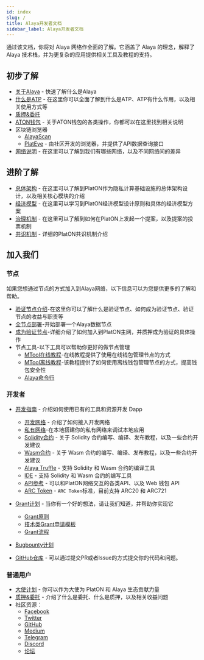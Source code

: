 ```yaml
---
id: index
slug: /
title: Alaya开发者文档
sidebar_label: Alaya开发者文档
---
```


通过该文档，你将对 Alaya 网络作全面的了解。它涵盖了 Alaya 的理念，解释了 Alaya 技术栈，并为更复杂的应用提供相关工具及教程的支持。


## 初步了解
- [关于Alaya](/alaya-devdocs/zh-CN/Intro_to_Alaya) - 快速了解什么是Alaya
- [什么是ATP](/alaya-devdocs/zh-CN/Intro_to_ATP) - 在这里你可以全面了解到什么是ATP、ATP有什么作用，以及相关使用方式等
- [质押&委托](/alaya-devdocs/zh-CN/staking_and_delegation)
- [ATON钱包](/alaya-devdocs/zh-CN/ATON_user_manual) - 关于ATON钱包的各类操作，你都可以在这里找到相关说明
- 区块链浏览器
  - [AlayaScan](https://scan.alaya.network/)
  - [PlatEye](/alaya-devdocs/zh-CN/PlatEye) - 由社区开发的浏览器，并提供了API数据查询接口
- [网络说明](/alaya-devdocs/zh-CN/Networks) - 在这里可以了解到我们有哪些网络，以及不同网络间的差异

## 进阶了解

- [总体架构](/alaya-devdocs/zh-CN/Architecture) - 在这里可以了解到PlatON作为隐私计算基础设施的总体架构设计，以及相关核心模块的介绍
- [经济模型](/alaya-devdocs/zh-CN/Economic_model) - 在这里可以学习到PlatON经济模型设计原则和具体的经济模型方案
- [治理机制](/alaya-devdocs/zh-CN/Consensus_mechanism) - 在这里可以了解到如何在PlatON上发起一个提案，以及提案的投票机制
- [共识机制](/alaya-devdocs/zh-CN/Governance_mechanism) - 详细的PlatON共识机制介绍

## 加入我们

### 节点
如果您想通过节点的方式加入到Alaya网络，以下信息可以为您提供更多的了解和帮助。
 - [验证节点介绍](/alaya-devdocs/zh-CN/Intro_to_validator)-在这里你可以了解什么是验证节点、如何成为验证节点、验证节点的收益与职责等
 - [全节点部署](/alaya-devdocs/zh-CN/Run_a_fullnode)-开始部署一个Alaya数据节点
 - [成为验证节点](/alaya-devdocs/zh-CN/Become_Validator)-详细介绍了如何加入到PlatON主网，并质押成为验证的具体操作
 - 节点工具-以下工具可以帮助你更好的做节点管理
   - [MTool在线教程](/alaya-devdocs/zh-CN/Online_MTool)-在线教程提供了使用在线钱包管理节点的方式
   - [MTool离线教程](/alaya-devdocs/zh-CN/Offline_MTool)-该教程提供了如何使用离线钱包管理节点的方式，提高钱包安全性
   - [Alaya命令行](/alaya-devdocs/zh-CN/Command_Line_Tools)

### 开发者

- [开发指南](/alaya-devdocs/zh-CN/Development_guide) - 介绍如何使用已有的工具和资源开发 Dapp
  - [开发网络](/alaya-devdocs/zh-CN/Join_the_dev_network) - 介绍了如何接入开发网络
  - [私有网络](/alaya-devdocs/zh-CN/Private_network)-在本地搭建你的私有网络来调试本地应用
  - [Solidity合约](/alaya-devdocs/zh-CN/Solidity_Getting_started) - 关于 Solidity 合约编写、编译、发布教程，以及一些合约开发建议
  - [Wasm合约](/alaya-devdocs/zh-CN/Wasm_Getting_started) - 关于 Wasm 合约的编写、编译、发布教程，以及一些合约开发建议
  - [Alaya Truffle](/alaya-devdocs/zh-CN/Alaya-Truffle) - 支持 Solidity 和 Wasm 合约的编译工具
  - [IDE](/alaya-devdocs/zh-CN/IDE) - 支持 Solidity 和 Wasm 合约的编写工具
  - [API参考](/alaya-devdocs/zh-CN/JS_SDK) - 可以和PlatON网络交互的各类API、以及 Web 钱包 API 
  - [ARC Token](/alaya-devdocs/zh-CN/ARC20) - `ARC Token`标准，目前支持 ARC20 和 ARC721
 
- [Grant计划](https://forum.latticex.foundation/t/topic/1092) - 当你有一个好的想法，请让我们知道，并帮助你实现它
  - [Grant原则](https://forum.latticex.foundation/t/topic/4128)
  - [技术类Grant申请模板](https://forum.latticex.foundation/t/topic/4126)
  - [Grant流程](https://forum.latticex.foundation/t/topic/4129)
- [Bugbounty计划](https://slowmist.io/platon/index.html?utm_source=index&utm_medium=cpc&utm_campaign=platon)
- [GitHub仓库](https://github.com/AlayaNetwork) - 可以通过提交PR或者Issue的方式提交你的代码和问题。

### 普通用户

- [大使计划](https://forum.latticex.foundation/t/topic/4246) - 你可以作为大使为 PlatON 和 Alaya 生态贡献力量
- [质押&委托](/alaya-devdocs/zh-CN/staking_and_delegation) - 介绍了什么是委托、什么是质押，以及相关收益问题
- 社区资源：
  - [Facebook](https://www.facebook.com/PlatONNetwork/)
  - [Twitter](https://twitter.com/PlatON_Network)
  - [GitHub](https://github.com/PlatONnetwork)
  - [Medium](https://medium.com/platon-network)
  - [Telegram](https://t.me/PlatONNetworkCN)
  - [Discord](https://discord.com/invite/jAjFzJ3Cff)
  - [论坛](https://forum.latticex.foundation/)
